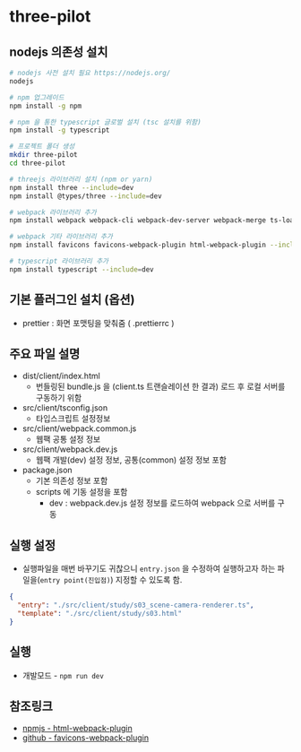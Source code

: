 # three-pilot

## nodejs 의존성 설치

```sh
# nodejs 사전 설치 필요 https://nodejs.org/
nodejs

# npm 업그레이드
npm install -g npm

# npm 을 통한 typescript 글로벌 설치 (tsc 설치를 위함)
npm install -g typescript

# 프로젝트 폴더 생성
mkdir three-pilot
cd three-pilot

# threejs 라이브러리 설치 (npm or yarn)
npm install three --include=dev
npm install @types/three --include=dev

# webpack 라이브러리 추가
npm install webpack webpack-cli webpack-dev-server webpack-merge ts-loader --include=dev

# webpack 기타 라이브러리 추가
npm install favicons favicons-webpack-plugin html-webpack-plugin --include=dev

# typescript 라이브러리 추가
npm install typescript --include=dev
```

## 기본 플러그인 설치 (옵션)

- prettier : 화면 포맷팅을 맞춰줌 ( .prettierrc )

## 주요 파일 설명

- dist/client/index.html
  - 번들링된 bundle.js 을 (client.ts 트랜슬레이션 한 결과) 로드 후 로컬 서버를 구동하기 위함
- src/client/tsconfig.json
  - 타입스크립트 설정정보
- src/client/webpack.common.js
  - 웹팩 공통 설정 정보
- src/client/webpack.dev.js
  - 웹팩 개발(dev) 설정 정보, 공통(common) 설정 정보 포함
- package.json
  - 기본 의존성 정보 포함
  - scripts 에 기동 설정을 포함
    - dev : webpack.dev.js 설정 정보를 로드하여 webpack 으로 서버를 구동

## 실행 설정

- 실행파일을 매번 바꾸기도 귀찮으니 `entry.json` 을 수정하여 실행하고자 하는 파일을(`entry point(진입점)`) 지정할 수 있도록 함.

```json
{
  "entry": "./src/client/study/s03_scene-camera-renderer.ts",
  "template": "./src/client/study/s03.html"
}
```

## 실행

- 개발모드 - `npm run dev`

## 참조링크

- [npmjs - html-webpack-plugin](https://www.npmjs.com/package/html-webpack-plugin)
- [github - favicons-webpack-plugin](https://github.com/jantimon/favicons-webpack-plugin)
